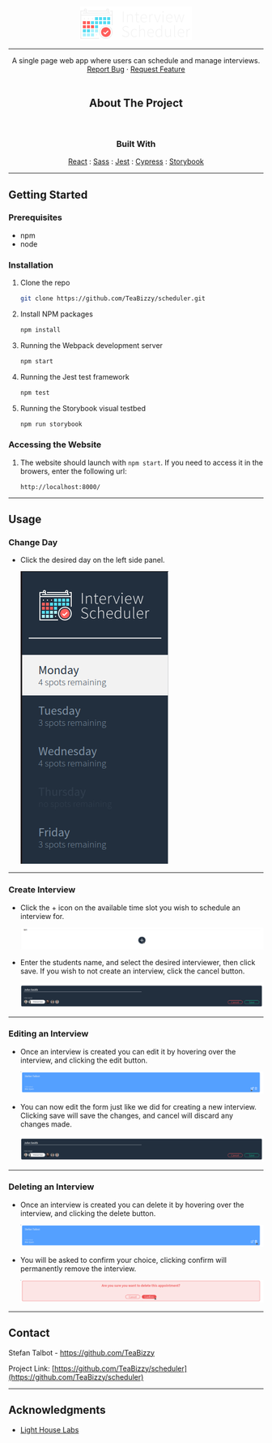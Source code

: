 <!-- PROJECT LOGO -->
<div align="center">

![Logo](docs/logo.png)

---

<div align="center">
  A single page web app where users can schedule and manage interviews.
  <div>
    <a href="https://github.com/TeaBizzy/scheduler/issues">Report Bug</a>
    ·
    <a href="https://github.com/TeaBizzy/scheduler/issues">Request Feature</a>
  </div>
</div>
<br />

<!-- ABOUT THE PROJECT -->
## About The Project

<br />

### Built With

<a href="https://reactjs.org/">React</a> : 
<a href="https://sass-lang.com/">Sass</a> : 
<a href="https://jestjs.io/">Jest</a> :
<a href="https://go.cypress.io/">Cypress</a> :
<a href="https://storybook.js.org/">Storybook</a>


<div align="left">

---

<!-- GETTING STARTED -->
## Getting Started

### Prerequisites

* npm
* node

### Installation

1. Clone the repo
   ```sh
   git clone https://github.com/TeaBizzy/scheduler.git
   ```
2. Install NPM packages
   ```sh
   npm install
   ```
3. Running the Webpack development server
   ```sh
   npm start
   ```
4. Running the Jest test framework
   ```sh
   npm test
   ```
5. Running the Storybook visual testbed
   ```sh
   npm run storybook
   ```

### Accessing the Website

1. The website should launch with `npm start`. If you need to access it in the browers, enter the following url:
   ```
   http://localhost:8000/
   ```

---
<!-- USAGE EXAMPLES -->
## Usage

### Change Day
* Click the desired day on the left side panel.

  ![Daylist](docs/daylist.png)

---

### Create Interview

* Click the + icon on the available time slot you wish to schedule an interview for.

  ![Add Button](docs/add-button.png)

* Enter the students name, and select the desired interviewer, then click save. If you wish to not create an interview, click the cancel button.

  ![Completed Form](docs/complete-form.png)

---

### Editing an Interview

* Once an interview is created you can edit it by hovering over the interview, and clicking the edit button.

  ![Edit Button](docs/edit-button.png)

* You can now edit the form just like we did for creating a new interview. Clicking save will save the changes, and cancel will discard any changes made.

  ![Completed Form](docs/complete-form.png)

---

### Deleting an Interview

* Once an interview is created you can delete it by hovering over the interview, and clicking the delete button.

  ![Delete Button](docs/delete-button.png)

* You will be asked to confirm your choice, clicking confirm will permanently remove the interview.

  ![Confirm](docs/confirm.png)

---

<!-- CONTACT -->
## Contact

Stefan Talbot - https://github.com/TeaBizzy<br>

Project Link: [https://github.com/TeaBizzy/scheduler](https://github.com/TeaBizzy/scheduler)

---

<!-- ACKNOWLEDGMENTS -->
## Acknowledgments

* [Light House Labs](https://www.lighthouselabs.ca/)
